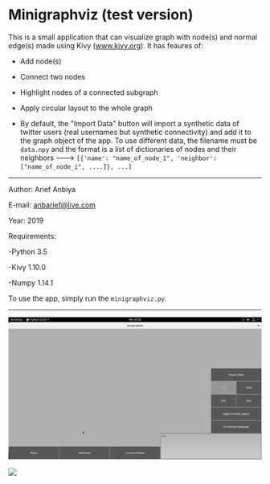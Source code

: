 # Minigraphviz (test version)

This is a small application that can visualize graph with node(s) and normal edge(s) made using Kivy (www.kivy.org). It has feaures of:

- Add node(s)

- Connect two nodes

- Highlight nodes of a connected subgraph

- Apply circular layout to the whole graph

- By default, the "Import Data" button will import a synthetic data of twitter users (real usernames but synthetic connectivity) and add it to the graph object of the app. To use different data, the filename must be `data.npy` and the format is a list of dictionaries of nodes and their neighbors ---> `[{'name': "name_of_node_1", 'neighbor': ["name_of_node_i", ....]}, ...]`

-----

Author: Arief Anbiya 

E-mail: anbarief@live.com

Year: 2019

Requirements:

-Python 3.5

-Kivy 1.10.0

-Numpy 1.14.1

To use the app, simply run the `minigraphviz.py`.

-----

![](demo1.gif)

![](demo2.gif)
